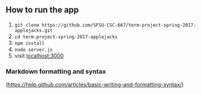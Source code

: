 ## How to run the app

1. `git clone https://github.com/SFSU-CSC-667/term-project-spring-2017-applejacks.git`
2. `cd term-project-spring-2017-applejacks`
3. `npm install`
4. `node server.js`
5. visit [localhost:3000](localhost:3000)

### Markdown formatting and syntax
(https://help.github.com/articles/basic-writing-and-formatting-syntax/)